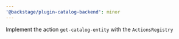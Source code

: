```yaml
---
'@backstage/plugin-catalog-backend': minor
---
```


Implement the action `get-catalog-entity` with the `ActionsRegistry`
